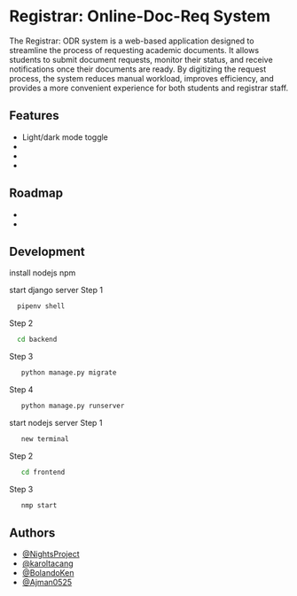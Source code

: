 
# Registrar: Online-Doc-Req System

The Registrar: ODR system is a web-based application designed to streamline the process of requesting academic documents. It allows students to submit document requests, monitor their status, and receive notifications once their documents are ready. By digitizing the request process, the system reduces manual workload, improves efficiency, and provides a more convenient experience for both students and registrar staff.


## Features

- Light/dark mode toggle
- 
- 
- 


## Roadmap

- 

- 

## Development
install nodejs npm 

start django server
Step 1
```bash
  pipenv shell
```
Step 2
```bash
  cd backend
```
Step 3
```bash
   python manage.py migrate
```
Step 4
```bash
   python manage.py runserver
```

start nodejs server
Step 1
```bash
   new terminal
```
Step 2
```bash
   cd frontend
```
Step 3
```bash
   nmp start
```

## Authors

- [@NightsProject](https://github.com/NightsProject)
- [@karoltacang](https://github.com/karoltacang)
- [@BolandoKen](https://github.com/BolandoKen)
- [@Ajman0525](https://github.com/Ajman0525)

